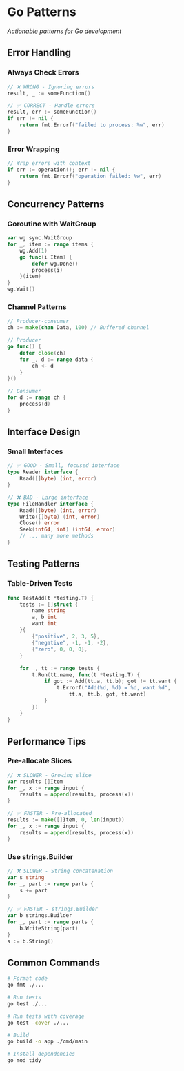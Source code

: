 # Go Patterns

*Actionable patterns for Go development*

## Error Handling

### Always Check Errors
```go
// ❌ WRONG - Ignoring errors
result, _ := someFunction()

// ✅ CORRECT - Handle errors
result, err := someFunction()
if err != nil {
    return fmt.Errorf("failed to process: %w", err)
}
```

### Error Wrapping
```go
// Wrap errors with context
if err := operation(); err != nil {
    return fmt.Errorf("operation failed: %w", err)
}
```

## Concurrency Patterns

### Goroutine with WaitGroup
```go
var wg sync.WaitGroup
for _, item := range items {
    wg.Add(1)
    go func(i Item) {
        defer wg.Done()
        process(i)
    }(item)
}
wg.Wait()
```

### Channel Patterns
```go
// Producer-consumer
ch := make(chan Data, 100) // Buffered channel

// Producer
go func() {
    defer close(ch)
    for _, d := range data {
        ch <- d
    }
}()

// Consumer
for d := range ch {
    process(d)
}
```

## Interface Design

### Small Interfaces
```go
// ✅ GOOD - Small, focused interface
type Reader interface {
    Read([]byte) (int, error)
}

// ❌ BAD - Large interface
type FileHandler interface {
    Read([]byte) (int, error)
    Write([]byte) (int, error)
    Close() error
    Seek(int64, int) (int64, error)
    // ... many more methods
}
```

## Testing Patterns

### Table-Driven Tests
```go
func TestAdd(t *testing.T) {
    tests := []struct {
        name string
        a, b int
        want int
    }{
        {"positive", 2, 3, 5},
        {"negative", -1, -1, -2},
        {"zero", 0, 0, 0},
    }
    
    for _, tt := range tests {
        t.Run(tt.name, func(t *testing.T) {
            if got := Add(tt.a, tt.b); got != tt.want {
                t.Errorf("Add(%d, %d) = %d, want %d", 
                    tt.a, tt.b, got, tt.want)
            }
        })
    }
}
```

## Performance Tips

### Pre-allocate Slices
```go
// ❌ SLOWER - Growing slice
var results []Item
for _, x := range input {
    results = append(results, process(x))
}

// ✅ FASTER - Pre-allocated
results := make([]Item, 0, len(input))
for _, x := range input {
    results = append(results, process(x))
}
```

### Use strings.Builder
```go
// ❌ SLOWER - String concatenation
var s string
for _, part := range parts {
    s += part
}

// ✅ FASTER - strings.Builder
var b strings.Builder
for _, part := range parts {
    b.WriteString(part)
}
s := b.String()
```

## Common Commands
```bash
# Format code
go fmt ./...

# Run tests
go test ./...

# Run tests with coverage
go test -cover ./...

# Build
go build -o app ./cmd/main

# Install dependencies
go mod tidy
```